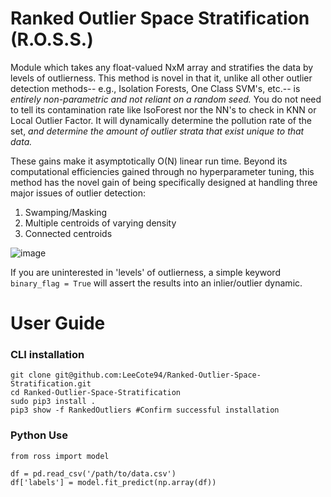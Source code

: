 # Ranked Outlier Space Stratification (R.O.S.S.)

Module which takes any float-valued NxM array and stratifies the data by levels of outlierness. This method is novel in that it, unlike all other outlier detection methods-- e.g., Isolation Forests, One Class SVM's, etc.-- is *entirely non-parametric and not reliant on a random seed.* You do not need to tell its contamination rate like IsoForest nor the NN's to check in KNN or Local Outlier Factor. It will dynamically determine the pollution rate of the set, *and determine the amount of outlier strata that exist unique to that data.* 

These gains make it asymptotically O(N) linear run time. Beyond its computational efficiencies gained through no hyperparameter tuning, this method has the novel gain of being specifically designed at handling three major issues of outlier detection:

1. Swamping/Masking
2. Multiple centroids of varying density
3. Connected centroids

![image](https://user-images.githubusercontent.com/47681284/117521024-c87c9700-af68-11eb-8b20-608e848e2e34.png)

If you are uninterested in 'levels' of outlierness, a simple keyword `binary_flag = True` will assert the results into an inlier/outlier dynamic.

# User Guide

### CLI installation
```
git clone git@github.com:LeeCote94/Ranked-Outlier-Space-Stratification.git
cd Ranked-Outlier-Space-Stratification
sudo pip3 install . 
pip3 show -f RankedOutliers #Confirm successful installation
```

### Python Use
```
from ross import model

df = pd.read_csv('/path/to/data.csv')
df['labels'] = model.fit_predict(np.array(df))
```
